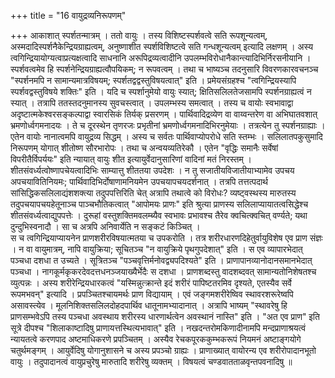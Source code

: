 +++
title = "16 वायुद्रव्यनिरूपणम्"

+++
आकाशात् स्पर्शतन्मात्रम् । ततो वायुः । तस्य विशिष्टस्पर्शवत्वे सति रूपशून्यत्वम्, अस्मदादिस्पर्शनैकेन्द्रियग्राह्यत्वम्, अनुष्णाशीत स्पर्शविशिष्टत्वे सति गन्धशून्यत्वम् इत्यादि लक्षणम् । अस्य त्वगिन्द्रियायोग्यत्वाप्रत्यक्षत्वादि साधनानि अरूपिद्रव्यत्वादीनि उपलम्भविरोधानैकान्त्यादिभिर्निरसनीयानि । स्पर्शवत्वमेव हि स्पर्शनेन्द्रियग्राह्यत्वौपयिकम्; न रूपवत्वम् । तथा च भाष्यञ्च तदनुसारि विवरणकारवचनञ्च "स्पर्शनमपि न सामान्यमात्रविषयम्; स्पर्शतद्वद्वस्तुविषयत्वात्" इति । प्रमेयसंग्रहश्च "त्वगिन्द्रियस्यापि स्पर्शवद्वस्तुविषये शक्तिः" इति । यदि च स्पर्शानुमेयो वायुः स्यात्; क्षितिसलिलतेजसामपि स्पर्शनग्राह्यत्वं न स्यात् । तत्रापि ततस्तदनुमानस्य सुवचस्त्वात् । उपलम्भस्य समत्वात् । तस्य च वायोः स्वभावाद्वा अदृष्टात्मकेश्वरसङ्कल्पाद्वा स्वारसिकं तिर्यक् प्रसरणम् । पार्थिवादिद्रव्येण वा वाय्वन्तरेण वा अभिघातवशात् भ्रमणोर्ध्वगमनादयः । ते च दूरस्थेन तृणरजः प्रभृतीनां भ्रमणोर्ध्वगमनादिभिरनुमेयाः । तत्रत्येन तु स्पर्शनग्राह्याः । एतेन वायोः नानात्वमपि वायुद्रव्य सिद्धम् । अस्य च सर्वतः पार्थिवाप्योपरोधे सति स्तम्भः । सलिलातपकुसुमादि निरूपणम् योगात् शीतोष्ण सौरभारोपः । तथा च अन्वयव्यतिरेकौ । एतेन "वृद्धिः समानैः सर्वेषां विपरीतैर्विपर्ययः" इति न्यायात् वायुः शीत इत्यायुर्वेदानुसारिणां वादिनां मतं निरस्तम् । शीतसंवर्ध्यत्वोष्णापचेयत्वादिभिः साम्यात्तु शीततया उपदेशः । न तु सजातीयविजातीयाभ्यामेव उपचय अपचयावितिनियमः; पार्थिवादिभिर्दोषाणामनियमेन उपचयापचयदर्शनात् । तत्रपि तत्तत्पदार्थ सांसिद्धिकसलिलाद्यंशशक्त्या तदुपपत्तिरिति चेत् अत्रापि तथात्वे को विरोधः? व्यष्ट्वस्थस्य मारुतस्य तदुपचयापचयहेतूनाञ्च पाञ्चभौतिकत्वात् "आपोमयः प्राणः" इति श्रुत्या प्राणस्य सलिलाप्यायातत्वसिद्धेश्च शीतसंवर्ध्यत्वाद्युपपत्तेः । दुरूहां वस्तुशक्तिमवलम्ब्यैव स्वभावः प्रभावश्च तैरेव क्वचित्क्वचित् वर्ण्यते; यथा दुन्दुभिस्वनादौ । सा च अत्रपि अनिवार्येति न सङ्कटं किञ्चित् ।  
स च त्वगिन्द्रियाप्यायनेन प्राणशरीरविषयात्मतया च उपकरोति । तत्र शरीरधारणदिहेतुर्वायुविशेष एव प्राण संज्ञः । न वा वायुमात्रम्, नापि वायुक्रिया; सूचितञ्च "न वायुक्रिये पृथगुपदेशात्" इति । स एव व्यापारभेदात् पञ्चधा दशधा त उच्यते । सूत्रितञ्च "पञ्चवृत्तिर्मनोवद्व्यपदिश्यते" इति । प्राणापानव्यानोदानसमानभेदात् पञ्चधा । नागकूर्मकृकरदेवदत्तधनञ्जयाख्यैर्भेदैः स दशधा । प्राणशब्दस्तु वादशब्दवत् सामान्यतोनिशेषतश्च व्युत्पन्नः । अस्य शरीरेन्द्रियधारकत्वं "यस्मिन्नुत्क्रान्ते इदं शरीरं पापिष्टतरमिव दृश्यते, एतस्यैव सर्वे रूपमभवन्" इत्यादि । प्रपञ्चितश्चायमर्थः प्राण विद्यायाम् । एवं जङ्गमशरीरेष्विव स्थावरशरूरेष्वपि असावस्त्येव । मूलनिशिक्तसलिलदोहदपार्थिव धातूनामभ्यादानात् । अत्रापि भाष्यम् "स्थावरेषु हि प्राणसम्भवेऽपि तस्य पञ्चधा अवस्थाय शरीरस्य धारणार्थत्वेन अवस्थानं नास्ति" इति । "अत एव प्राण" इति सूत्रे दीपश्च "शिलाकाष्टादिषु प्राणायत्तस्थित्यभावात्" इति । नखदन्तरोमकिणादीनामपि मन्दप्राणाश्रयत्वं न्यायतत्वे करणपाद अष्टमाधिकरणे प्रपञ्चितम् । अस्यैव रेचकपूरककुम्भकरूपं नियमनं अष्टाङ्गयोगे चतुर्थमङ्गम् । आयुर्वेदिषु योगानुशासने च अस्य प्रपञ्चो ग्राह्यः । प्राणाख्यात् वायोरन्य एव शरीरोपादानभूतो वायुः । तदुपादानत्वं वायुप्रचुरेषु मारुतादि शरीरेषु व्यक्तम् । विषयत्वं चण्डवातताळवृन्तपवनादिषु ॥